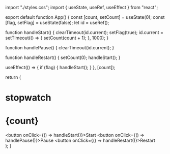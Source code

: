 import "./styles.css";
import { useState, useRef, useEffect } from "react";

export default function App() {
  const [count, setCount] = useState(0);
  const [flag, setFlag] = useState(false);
  let id = useRef();

  function handleStart() {
    clearTimeout(id.current);
    setFlag(true);
    id.current = setTimeout(() => {
      setCount(count + 1);
    }, 1000);
  }

  function handlePause() {
    clearTimeout(id.current);
  }

  function handleRestart() {
    setCount(0);
    handleStart();
  }

  useEffect(() => {
    if (flag) {
      handleStart();
    }
  }, [count]);

  return (
    <div className="App">
      <h1>stopwatch</h1>
      <h1>{count}</h1>
      <button onClick={() => handleStart()}>Start</button>
      <button onClick={() => handlePause()}>Pause</button>
      <button onClick={() => handleRestart()}>Restart</button>
    </div>
  );
}
